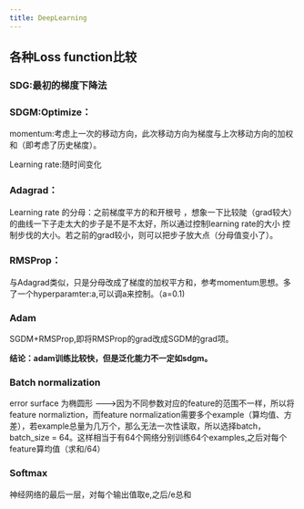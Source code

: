 ```yaml
---
title: DeepLearning
---
```


## 各种Loss function比较

### SDG:最初的梯度下降法

### SDGM:Optimize：

momentum:考虑上一次的移动方向，此次移动方向为梯度与上次移动方向的加权和（即考虑了历史梯度）。

Learning rate:随时间变化

### Adagrad：

Learning rate 的分母：之前梯度平方的和开根号 ，想象一下比较陡（grad较大）的曲线一下子走太大的步子是不是不太好，所以通过控制learning rate的大小 控制步伐的大小。若之前的grad较小，则可以把步子放大点（分母值变小了）。 

### RMSProp：

与Adagrad类似，只是分母改成了梯度的加权平方和，参考momentum思想。多了一个hyperparamter:a,可以调a来控制。（a=0.1)

### Adam

SGDM+RMSProp,即将RMSProp的grad改成SGDM的grad项。

**结论：adam训练比较快，但是泛化能力不一定如sdgm。**



### Batch normalization

error surface 为椭圆形 --->因为不同参数对应的feature的范围不一样，所以将feature normaliztion，而feature normalization需要多个example（算均值、方差），若example总量为几万个，那么无法一次性读取，所以选择batch，batch_size = 64。这样相当于有64个网络分别训练64个examples,之后对每个feature算均值（求和/64）

### Softmax

神经网络的最后一层，对每个输出值取e,之后/e总和